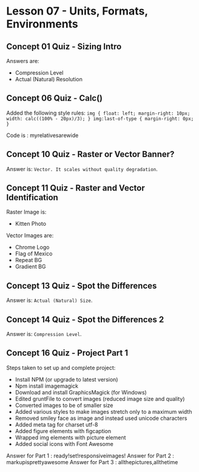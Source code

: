 # Lesson 07 - Units, Formats, Environments

## Concept 01 Quiz - Sizing Intro
Answers are:
- Compression Level
- Actual (Natural) Resolution

## Concept 06 Quiz - Calc()
Added the following style rules:
`img {
      float: left;
	  margin-right: 10px;
	  width: calc((100% - 20px)/3);
    }
	img:last-of-type {
	  margin-right: 0px;
	}`

Code is : myrelativesarewide

## Concept 10 Quiz - Raster or Vector Banner?
Answer is: `Vector. It scales without quality degradation`.

## Concept 11 Quiz - Raster and Vector Identification
Raster Image is:
- Kitten Photo

Vector Images are:
- Chrome Logo
- Flag of Mexico
- Repeat BG
- Gradient BG

## Concept 13 Quiz - Spot the Differences
Answer is: `Actual (Natural) Size`.

## Concept 14 Quiz - Spot the Differences 2
Answer is: `Compression Level`.

## Concept 16 Quiz - Project Part 1
Steps taken to set up and complete project:
- Install NPM (or upgrade to latest version)
- Npm install imagemagick
- Download and install GraphicsMagick (for Windows)
- Edited gruntFile to convert images (reduced image size and quality)
- Converted images to be of smaller size
- Added various styles to make images stretch only to a maximum width
- Removed smiley face as image and instead used unicode characters
- Added meta tag for charset utf-8
- Added figure elements with figcaption
- Wrapped img elements with picture element
- Added social icons with Font Awesome

Answer for Part 1 : ready!set!responsiveimages!
Answer for Part 2 : markupisprettyawesome
Answer for Part 3 : allthepictures,allthetime 